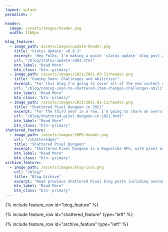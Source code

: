 ```yaml
---
layout: splash
permalink: /

header:
  image: /assets/images/header.png
  width: 1260px

blog_feature:
  - image_path: assets/images/update-header.png
    title: "Status Update: v0.9.3"
    excerpt: "Hey Folks, I'm making a quick 'status update' blog post as I've been getting lots of questions about when v0.9.3 is releasing."
    url: "/blog/status-update-v093.html"
    btn_label: "Read More"
    btn_class: "btn--primary"
  - image_path: /assets/images/2021/2021-03-31/header.png
    title: "Coming Soon: Challenges and Abilities!"
    excerpt: "For this blog I'm going to cover all of the new content coming in v0.9.3, including an overview of how T4 talents will work."
    url: "/blog/coming-soon-to-shattered-item-changes-challenges-abilities.html"
    btn_label: "Read More"
    btn_class: "btn--primary"
  - image_path: /assets/images/2021/2021-01-11/header.png
    title: "Shattered Pixel Dungeon in 2021"
    excerpt: "For the third year in a row, I'm going to share an overview of my longer-term plans for Shattered Pixel Dungeon!"
    url: "/blog/shattered-pixel-dungeon-in-2021.html"
    btn_label: "Read More"
    btn_class: "btn--primary"
shattered_feature:
  - image_path: /assets/images/SHPD-header.png
    url: "/shatteredpd/"
    title: "Shattered Pixel Dungeon"
    excerpt: "Shattered Pixel Dungeon is a Roguelike RPG, with pixel art graphics and lots of variety and replayability. Every game is unique, with four different playable characters, randomized levels and enemies, and over 150 items to collect and use. The game is simple to get into, but has lots of depth. Strategy is required if you want to win!"
    btn_label: "Read More"
    btn_class: "btn--primary"
archive_feature:
  - image_path: /assets/images/blog-icon.png
    url: "/blog/"
    title: "Blog Archive"
    excerpt: "Read previous Shattered Pixel blog posts including announcements, design overviews, and teasers! The blog includes a full history of my dev work since I started Shattered Pixel Dungeon in 2014."
    btn_label: "Read More"
    btn_class: "btn--primary"
---
```


{% include feature_row id="blog_feature" %}

{% include feature_row id="shattered_feature" type="left" %}

{% include feature_row id="archive_feature" type="left" %}